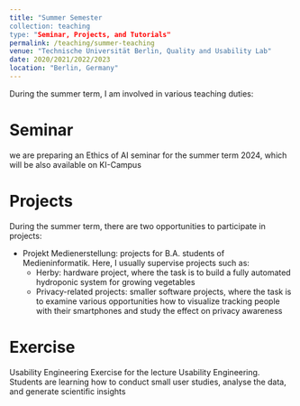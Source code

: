 ```yaml
---
title: "Summer Semester
collection: teaching
type: "Seminar, Projects, and Tutorials"
permalink: /teaching/summer-teaching
venue: "Technische Universität Berlin, Quality and Usability Lab"
date: 2020/2021/2022/2023
location: "Berlin, Germany"
---
```


During the summer term, I am involved in various teaching duties: 

Seminar
======
we are preparing an Ethics of AI seminar for the summer term 2024, which will be also available on KI-Campus

Projects
======
During the summer term, there are two opportunities to participate in projects: 
* Projekt Medienerstellung: projects for B.A. students of Medieninformatik. Here, I usually supervise projects such as:
    * Herby: hardware project, where the task is to build a fully automated hydroponic system for growing vegetables
    * Privacy-related projects: smaller software projects, where the task is to examine various opportunities how to visualize tracking people with their smartphones and study the effect on privacy awareness 

Exercise
======
Usability Engineering Exercise for the lecture Usability Engineering. Students are learning how to conduct small user studies, analyse the data, and generate scientific insights
